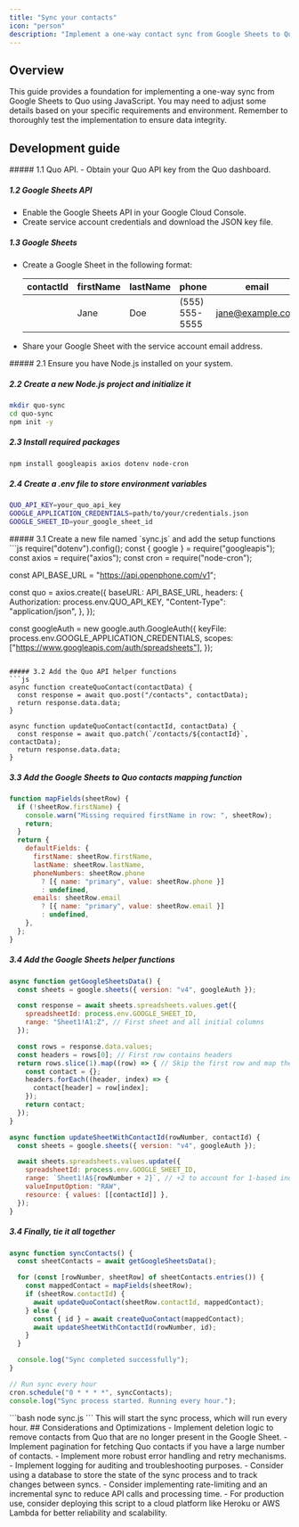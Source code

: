```yaml
---
title: "Sync your contacts"
icon: "person"
description: "Implement a one-way contact sync from Google Sheets to Quo using Javascript."
---
```

## Overview
This guide provides a foundation for implementing a one-way sync from Google Sheets to Quo using JavaScript. You may need to adjust some details based on your specific requirements and environment. Remember to thoroughly test the implementation to ensure data integrity.

## Development guide
<AccordionGroup>
<Accordion title="1. Setup and authentication">
  ##### 1.1 Quo API.
- Obtain your Quo API key from the Quo dashboard.

##### 1.2 Google Sheets API
- Enable the Google Sheets API in your Google Cloud Console.
- Create service account credentials and download the JSON key file.

##### 1.3 Google Sheets

- Create a Google Sheet in the following format:

  | contactId | firstName | lastName | phone          | email              |
  |-----------|-----------|----------|----------------|--------------------|
  |           | Jane       | Doe      | (555) 555-5555 | jane@example.com   |

- Share your Google Sheet with the service account email address.
</Accordion>
<Accordion title="2. Environment setup">
##### 2.1 Ensure you have Node.js installed on your system.

##### 2.2 Create a new Node.js project and initialize it
```bash
mkdir quo-sync
cd quo-sync
npm init -y
```

##### 2.3 Install required packages
```bash
npm install googleapis axios dotenv node-cron
```

##### 2.4 Create a .env file to store environment variables
```bash
QUO_API_KEY=your_quo_api_key
GOOGLE_APPLICATION_CREDENTIALS=path/to/your/credentials.json
GOOGLE_SHEET_ID=your_google_sheet_id
```
</Accordion>
<Accordion title="3. Implement the sync process">
##### 3.1 Create a new file named `sync.js` and add the setup functions
```js
require("dotenv").config();
const { google } = require("googleapis");
const axios = require("axios");
const cron = require("node-cron");

const API_BASE_URL = "https://api.openphone.com/v1";

const quo = axios.create({
  baseURL: API_BASE_URL,
  headers: {
    Authorization: process.env.QUO_API_KEY,
    "Content-Type": "application/json",
    },
});

const googleAuth = new google.auth.GoogleAuth({
  keyFile: process.env.GOOGLE_APPLICATION_CREDENTIALS,
  scopes: ["https://www.googleapis.com/auth/spreadsheets"],
});
```

##### 3.2 Add the Quo API helper functions
```js
async function createQuoContact(contactData) {
  const response = await quo.post("/contacts", contactData);
  return response.data.data;
}

async function updateQuoContact(contactId, contactData) {
  const response = await quo.patch(`/contacts/${contactId}`, contactData);
  return response.data.data;
}
```

##### 3.3 Add the Google Sheets to Quo contacts mapping function
```js
function mapFields(sheetRow) {
  if (!sheetRow.firstName) {
    console.warn("Missing required firstName in row: ", sheetRow);
    return;
  }
  return {
    defaultFields: {
      firstName: sheetRow.firstName,
      lastName: sheetRow.lastName,
      phoneNumbers: sheetRow.phone
        ? [{ name: "primary", value: sheetRow.phone }]
        : undefined,
      emails: sheetRow.email
        ? [{ name: "primary", value: sheetRow.email }]
        : undefined,
    },
  };
}
```

##### 3.4 Add the Google Sheets helper functions
```js
async function getGoogleSheetsData() {
  const sheets = google.sheets({ version: "v4", googleAuth });

  const response = await sheets.spreadsheets.values.get({
    spreadsheetId: process.env.GOOGLE_SHEET_ID,
    range: "Sheet1!A1:Z", // First sheet and all initial columns
  });

  const rows = response.data.values;
  const headers = rows[0]; // First row contains headers
  return rows.slice(1).map((row) => { // Skip the first row and map the contact data
    const contact = {};
    headers.forEach((header, index) => {
      contact[header] = row[index];
    });
    return contact;
  });
}

async function updateSheetWithContactId(rowNumber, contactId) {
  const sheets = google.sheets({ version: "v4", googleAuth });

  await sheets.spreadsheets.values.update({
    spreadsheetId: process.env.GOOGLE_SHEET_ID,
    range: `Sheet1!A${rowNumber + 2}`, // +2 to account for 1-based index and header row
    valueInputOption: "RAW",
    resource: { values: [[contactId]] },
  });
}
```

##### 3.4 Finally, tie it all together
```js
async function syncContacts() {
  const sheetContacts = await getGoogleSheetsData();

  for (const [rowNumber, sheetRow] of sheetContacts.entries()) {
    const mappedContact = mapFields(sheetRow);
    if (sheetRow.contactId) {
      await updateQuoContact(sheetRow.contactId, mappedContact);
    } else {
      const { id } = await createQuoContact(mappedContact);
      await updateSheetWithContactId(rowNumber, id);
    }
  }

  console.log("Sync completed successfully");
}

// Run sync every hour
cron.schedule("0 * * * *", syncContacts);
console.log("Sync process started. Running every hour.");
```


</Accordion>
<Accordion title="4. Running the sync process">
```bash
node sync.js
```
This will start the sync process, which will run every hour.
</Accordion>
</AccordionGroup>
## Considerations and Optimizations
- Implement deletion logic to remove contacts from Quo that are no longer present in the Google Sheet.
- Implement pagination for fetching Quo contacts if you have a large number of contacts.
- Implement more robust error handling and retry mechanisms.
- Implement logging for auditing and troubleshooting purposes.
- Consider using a database to store the state of the sync process and to track changes between syncs.
- Consider implementing rate-limiting and an incremental sync to reduce API calls and processing time.
- For production use, consider deploying this script to a cloud platform like Heroku or AWS Lambda for better reliability and scalability.
